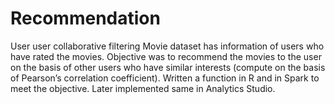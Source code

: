 # Recommendation
User user collaborative filtering
Movie dataset has information of users who have rated the movies. Objective was to recommend the movies to the user on the basis of other users who have similar interests (compute on the basis of Pearson’s correlation coefficient). Written a function in R and in Spark to meet the objective. Later implemented same in Analytics Studio.
